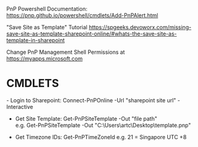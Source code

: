 PnP Powershell Documentation: https://pnp.github.io/powershell/cmdlets/Add-PnPAlert.html

"Save Site as Template" Tutorial https://spgeeks.devoworx.com/missing-save-site-as-template-sharepoint-online/#whats-the-save-site-as-template-in-sharepoint

Change PnP Management Shell Permissions at https://myapps.microsoft.com


<h1>CMDLETS</h1>
- Login to Sharepoint: Connect-PnPOnline -Url "sharepoint site url" -Interactive

- Get Site Template: Get-PnPSiteTemplate -Out "file path"  
e.g. Get-PnPSiteTemplate -Out "C:\Users\artc\Desktop\template.pnp"

- Get Timezone IDs: Get-PnPTimeZoneId
e.g. 21 = Singapore UTC +8


